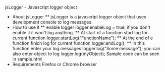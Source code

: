 jsLogger - Javascript logger object

* About jsLogger
** jsLogger is a javascript logger object that uses development console to log messages. 
* How to use it
** enable logger
   logger.enableLog = true;
   if you don't enable it it won't log anything.
** At start of a function start log for current function
   logger.startLog("FunctionName");
** At the end of e function finich log for current function
   logger.endLog();
** In this function enter your log messages
   logger.log("Some message");
   you can also enter object to log
   logger.log(myObject);
   Sample code can be seen in sample.html
* Requirements
  Firefox or Chrome browser